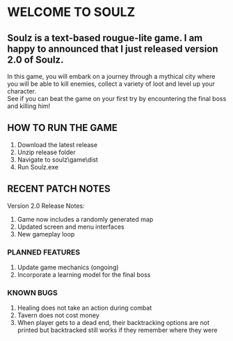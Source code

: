 # WELCOME TO SOULZ

## Soulz is a text-based rougue-lite game. I am happy to announced that I just released version 2.0 of Soulz.
In this game, you will embark on a journey through a mythical city where you will be able to kill enemies, collect a variety of loot and level up your character.\
See if you can beat the game on your first try by encountering the final boss and killing him!



## HOW TO RUN THE GAME
1. Download the latest release
2. Unzip release folder
3. Navigate to soulz\game\dist
3. Run Soulz.exe



## RECENT PATCH NOTES
Version 2.0 Release Notes:
1. Game now includes a randomly generated map
2. Updated screen and menu interfaces
3. New gameplay loop



### PLANNED FEATURES
1. Update game mechanics (ongoing)
2. Incorporate a learning model for the final boss

### KNOWN BUGS
1. Healing does not take an action during combat
2. Tavern does not cost money
3. When player gets to a dead end, their backtracking options are not printed but
	backtracked still works if they remember where they were
